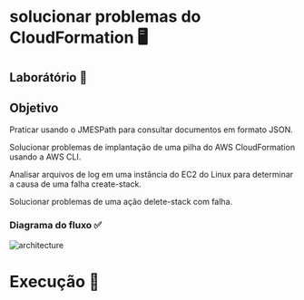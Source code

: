 # solucionar problemas do CloudFormation 🖥️

## Laborátório 🥼

## Objetivo

Praticar usando o JMESPath para consultar documentos em formato JSON.

Solucionar problemas de implantação de uma pilha do AWS CloudFormation usando a AWS CLI.

Analisar arquivos de log em uma instância do EC2 do Linux para determinar a causa de uma falha create-stack.

Solucionar problemas de uma ação delete-stack com falha.

### Diagrama do fluxo ✅

![architecture](https://github.com/user-attachments/assets/ffc59107-0b74-404d-834f-26027b5dc2d8)


# Execução 🚀
